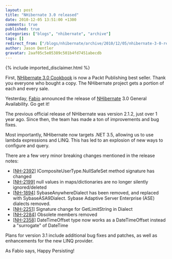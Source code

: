 ```yaml
---
layout: post
title: "NHibernate 3.0 released"
date: 2010-12-05 13:51:00 +1300
comments: true
published: true
categories: ["blogs", "nhibernate", "archive"]
tags: []
redirect_from: ["/blogs/nhibernate/archive/2010/12/05/nhibernate-3-0-released.aspx/", "/blogs/nhibernate/archive/2010/12/05/nhibernate-3-0-released.html"]
author: Jason Dentler
gravatar: 2aaf05c5e05389c501b4fd7451abecdb
---
```

{% include imported_disclaimer.html %}
<p>First, <a href="http://www.packtpub.com/nhibernate-3-0-cookbook/book?utm_source=jasondentler.com&amp;utm_medium=blog&amp;utm_content=authorsite&amp;utm_campaign=mdb_004974">NHibernate 3.0 Cookbook</a> is now a Packt Publishing best seller. Thank you everyone who bought a copy. The NHibernate project gets a portion of each and every sale.</p>
<p>Yesterday, <a href="http://fabiomaulo.blogspot.com/">Fabio</a> announced the release of <a href="/">NHibernate</a> 3.0 General Availability. Go get it! </p>
<p>The previous official release of NHibernate was version 2.1.2, just over 1 year ago. Since then, the team has made a ton of improvements and bug fixes.</p>
<p>Most importantly, NHibernate now targets .NET 3.5, allowing us to use lambda expressions and LINQ. This has led to an explosion of new ways to configure and query. </p>
<p>There are a few very minor breaking changes mentioned in the release notes:</p>
<ul>
<li><a target="_blank" href="http://216.121.112.228/browse/NH-2392">[NH-2392]</a> ICompositeUserType.NullSafeSet method signature has changed </li>
<li><a target="_blank" href="http://216.121.112.228/browse/NH-2199">[NH-2199]</a> null values in maps/dictionaries are no longer silently ignored/deleted </li>
<li><a target="_blank" href="http://216.121.112.228/browse/NH-1894">[NH-1894]</a> SybaseAnywhereDialect has been removed, and replaced with SybaseASA9Dialect. Sybase Adaptive Server Enterprise (ASE) dialects removed. </li>
<li><a target="_blank" href="http://216.121.112.228/browse/NH-2251">[NH-2251]</a> Signature change for GetLimitString in Dialect </li>
<li><a target="_blank" href="http://216.121.112.228/browse/NH-2284">[NH-2284]</a> Obsolete members removed </li>
<li><a target="_blank" href="http://216.121.112.228/browse/NH-2358">[NH-2358]</a> DateTimeOffset type now works as a DateTimeOffset instead a "surrogate" of DateTime </li>
</ul>
<p>Plans for version 3.1 include additional bug fixes and patches, as well as enhancements for the new LINQ provider.</p>
<p>As Fabio says, Happy Persisting!</p>
